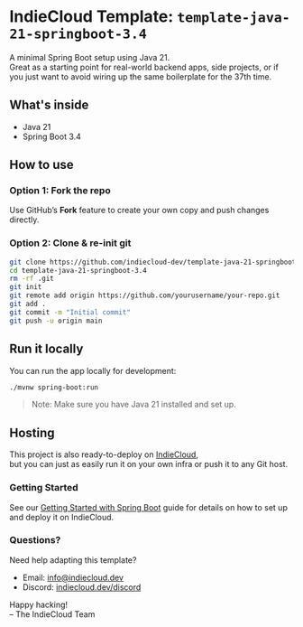 # IndieCloud Template: `template-java-21-springboot-3.4`

A minimal Spring Boot setup using Java 21.  
Great as a starting point for real-world backend apps, side projects, or if you just want to avoid wiring up the same boilerplate for the 37th time.

## What's inside
- Java 21
- Spring Boot 3.4

## How to use

### Option 1: Fork the repo  
Use GitHub’s **Fork** feature to create your own copy and push changes directly.

### Option 2: Clone & re-init git  
```bash
git clone https://github.com/indiecloud-dev/template-java-21-springboot-3.4.git
cd template-java-21-springboot-3.4
rm -rf .git
git init
git remote add origin https://github.com/yourusername/your-repo.git
git add .
git commit -m "Initial commit"
git push -u origin main
```

## Run it locally
You can run the app locally for development:
```bash
./mvnw spring-boot:run
```
>Note: Make sure you have Java 21 installed and set up.

## Hosting
This project is also ready-to-deploy on [IndieCloud](https://indiecloud.dev),  
but you can just as easily run it on your own infra or push it to any Git host.

### Getting Started
See our [Getting Started with Spring Boot](https://docs.indiecloud.dev/docs/frameworks/spring-boot/) guide for details on how to set up and deploy it on IndieCloud.

### Questions?
Need help adapting this template?  
- Email: info@indiecloud.dev  
- Discord: [indiecloud.dev/discord](https://indiecloud.dev/discord)

Happy hacking!  
– The IndieCloud Team
